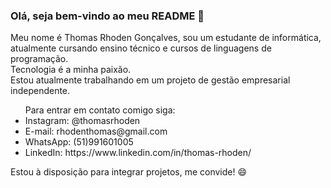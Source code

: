 ### Olá, seja bem-vindo ao meu README 👋

  Meu nome é Thomas Rhoden Gonçalves, sou um estudante de informática, atualmente cursando ensino técnico e cursos de linguagens de programação.<br/>
  Tecnologia é a minha paixão.<br/>
  Estou atualmente trabalhando em um projeto de gestão empresarial independente.<br/>
  <ul>Para entrar em contato comigo siga:
  <li>Instagram: @thomasrhoden</li>
  <li>E-mail: rhodenthomas@gmail.com</li>
  <li>WhatsApp: (51)991601005</li>
  <li>LinkedIn: https://www.linkedin.com/in/thomas-rhoden/</li>
  </ul>
  
  Estou à disposição para integrar projetos, me convide! 😄
